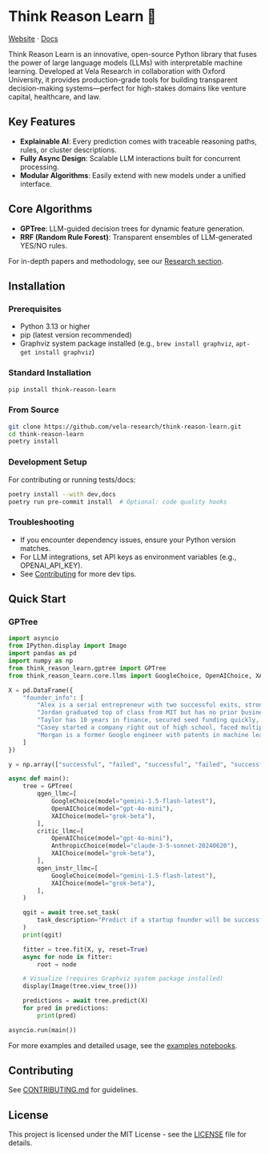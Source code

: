 # Think Reason Learn 🌲  
[Website](https://thinkreasonlearn.com/) · [Docs](https://thinkreasonlearn.com/modules.html)  

Think Reason Learn is an innovative, open-source Python library that fuses the power of large language models (LLMs) with interpretable machine learning. Developed at Vela Research in collaboration with Oxford University, it provides production-grade tools for building transparent decision-making systems—perfect for high-stakes domains like venture capital, healthcare, and law.

## Key Features

- **Explainable AI**: Every prediction comes with traceable reasoning paths, rules, or cluster descriptions.
- **Fully Async Design**: Scalable LLM interactions built for concurrent processing.
- **Modular Algorithms**: Easily extend with new models under a unified interface.

## Core Algorithms

- **GPTree**: LLM-guided decision trees for dynamic feature generation.
- **RRF (Random Rule Forest)**: Transparent ensembles of LLM-generated YES/NO rules.

For in-depth papers and methodology, see our [Research section](https://thinkreasonlearn.com/research.html).

## Installation

### Prerequisites

- Python 3.13 or higher
- pip (latest version recommended)
- Graphviz system package installed (e.g., `brew install graphviz`, `apt-get install graphviz`)

### Standard Installation

```bash
pip install think-reason-learn
```

### From Source

```bash
git clone https://github.com/vela-research/think-reason-learn.git
cd think-reason-learn
poetry install
```

### Development Setup

For contributing or running tests/docs:

```bash
poetry install --with dev,docs
poetry run pre-commit install  # Optional: code quality hooks
```

### Troubleshooting

- If you encounter dependency issues, ensure your Python version matches.
- For LLM integrations, set API keys as environment variables (e.g., OPENAI_API_KEY).
- See [Contributing](https://github.com/Vela-Research/think-reason-learn/blob/main/CONTRIBUTING.md) for more dev tips.

## Quick Start

### GPTree

```python
import asyncio
from IPython.display import Image
import pandas as pd
import numpy as np
from think_reason_learn.gptree import GPTree
from think_reason_learn.core.llms import GoogleChoice, OpenAIChoice, XAIChoice, AnthropicChoice

X = pd.DataFrame({
    "founder_info": [
        "Alex is a serial entrepreneur with two successful exits, strong network in Silicon Valley, and expertise in AI.",
        "Jordan graduated top of class from MIT but has no prior business experience and limited funding.",
        "Taylor has 10 years in finance, secured seed funding quickly, and built a talented team.",
        "Casey started a company right out of high school, faced multiple failures, but persists with innovative ideas.",
        "Morgan is a former Google engineer with patents in machine learning and venture capital backing.",
    ]
})

y = np.array(["successful", "failed", "successful", "failed", "successful"])

async def main():
    tree = GPTree(
        qgen_llmc=[
            GoogleChoice(model="gemini-1.5-flash-latest"),
            OpenAIChoice(model="gpt-4o-mini"),
            XAIChoice(model="grok-beta"),
        ],
        critic_llmc=[
            OpenAIChoice(model="gpt-4o-mini"),
            AnthropicChoice(model="claude-3-5-sonnet-20240620"),
            XAIChoice(model="grok-beta"),
        ],
        qgen_instr_llmc=[
            GoogleChoice(model="gemini-1.5-flash-latest"),
            XAIChoice(model="grok-beta"),
        ],
    )

    qgit = await tree.set_task(
        task_description="Predict if a startup founder will be successful or fail based on their background.",
    )
    print(qgit)

    fitter = tree.fit(X, y, reset=True)
    async for node in fitter:
        root = node

    # Visualize (requires Graphviz system package installed)
    display(Image(tree.view_tree()))

    predictions = await tree.predict(X)
    for pred in predictions:
        print(pred)

asyncio.run(main())
```

For more examples and detailed usage, see the [examples notebooks](https://github.com/Vela-Research/think-reason-learn/tree/main/examples).

## Contributing

See [CONTRIBUTING.md](https://github.com/Vela-Research/think-reason-learn/blob/main/CONTRIBUTING.md) for guidelines.

## License

This project is licensed under the MIT License - see the [LICENSE](https://github.com/Vela-Research/think-reason-learn/blob/main/LICENSE) file for details.

